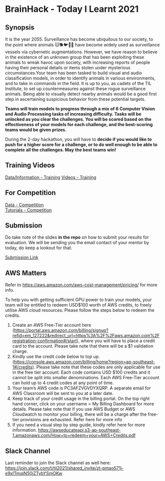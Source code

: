 # BrainHack - Today I Learnt 2021

## Synopsis
It is the year 2055. Surveillance has become ubiquitous to our society, to the point where animals :cat::dog2::bird::chicken::snake: have become widely used as surveillance vessels via cybernetic augmentations. However, we have reason to believe in the existence of an unknown group that has been exploiting these animals to wreak havoc upon society, with increasing reports of people having their personal details or items stolen under mysterious circumstances.Your team has been tasked to build visual and audio classification models, in order to identify animals in various environments, and to take in commands in the field. It is up to you, as cadets of the TIL Institute, to set up countermeasures against these rogue surveillance animals. Being able to visually detect nearby animals would be a good first step in ascertaining suspicious behavior from these potential targets.   

**Teams will train models to progress through a mix of 6 Computer Vision and Audio Processing tasks of increasing difficulty. Tasks will be unlocked as you clear the challenges. You will be scored based on the effectiveness of your models for each challenge, and the best-scoring teams would be given prizes.**  

During the 2-day hackathon, you will have to **decide if you would like to push for a higher score for a challenge, or to do well enough to be able to complete all the challenges. May the best teams win!**    

## Training Videos
[Data/Information - Training](https://drive.google.com/drive/folders/1imp5UOfDiMEdNloZGJj_Yi4Kq_cgi5wk?usp=sharing) 
[Videos - Training](https://www.youtube.com/playlist?list=PLTXKqfMiQUrp03eW1Xj6NI9ABK-BxrB4k)  

## For Competition
[Data - Competition](https://drive.google.com/drive/folders/10gFXOzyzGptrM58OORUaRcowzln2eFet?usp=sharing)    
[Tutorials - Competition](https://www.youtube.com/playlist?list=PLTXKqfMiQUrqWRPXpGu28iV0Jpl5VXE4U)  

## Submission
Do take note of the slides **in the repo** on how to submit your results for evaluation. We will be sending you the email contact of your mentor by today, do keep a lookout for that.   
  
[Submission Link](https://drive.google.com/drive/folders/18MpTXLaOQk2eq9qWtkgmIauVYQX7_mpc?usp=sharing)  

## AWS Matters
Refer to https://aws.amazon.com/aws-cost-management/pricing/ for more info.   

To help you with getting sufficient GPU power to train your models, your team will be entitled to redeem USD$100 worth of AWS credits, to freely utilise AWS cloud resources. Please follow the steps below to redeem the credits.  
1. Create an AWS Free-Tier account here (https://portal.aws.amazon.com/billing/signup?refid=em_127222&redirect_url=https%3A%2F%2Faws.amazon.com%2Fregistration-confirmation#/start), where you will have to place a credit card to the account. Please take note that there will be a $1 validation charge.  
2. Kindly use the credit code below to top up. (https://console.aws.amazon.com/billing/home?region=ap-southeast-1#/credits). Please take note that these codes are only applicable for use in the free tier account. Each code contains USD $100 credits and it cannot be split into smaller denominations. Each AWS Free-Tier account can hold up to 4 credit codes at any point of time.   
3. Your team’s AWS code is PC3AFZVGVDYXQRP. A separate email for AWS Classroom will be sent to you at a later date.   
4. Keep track of your credit usage in the billing portal. On the top right hand corner, click on your username > My Billing Dashboard for more details. Please take note that if you use AWS Budget or AWS Cloudwatch to monitor your billing, there will be a charge after the free-tier provisions are exhausted. Refer here for more info  
5. If you need a visual step by step guide, kindly refer here for more information. https://awseducateapj.s3-ap-southeast-1.amazonaws.com/How+to+redeem+your+AWS+Credits.pdf

## Slack Channel
Last reminder to join the Slack channel as well here: https://join.slack.com/t/til2021/shared_invite/zt-pmao571j-e9xlTmqiN50jZTybYSmOKw  
